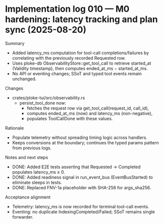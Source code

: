# Implementation log 010 — M0 hardening: latency tracking and plan sync (2025-08-20)

Summary
- Added latency_ms computation for tool-call completions/failures by correlating with the previously recorded Requested row.
- Uses ploke-db ObservabilityStore::get_tool_call to retrieve started_at (Validity timestamp), then computes ended_at_ms − started_at_ms.
- No API or eventing changes; SSoT and typed tool events remain unchanged.

Changes
- crates/ploke-tui/src/observability.rs
  - persist_tool_done now:
    - fetches the request row via get_tool_call(request_id, call_id),
    - computes ended_at_ms (now) and latency_ms (non-negative),
    - populates ToolCallDone with these values.

Rationale
- Populate telemetry without spreading timing logic across handlers.
- Keeps conversions at the boundary; continues the typed params pattern from previous logs.

Notes and next steps
- DONE: Added E2E tests asserting that Requested → Completed populates latency_ms ≥ 0.
- DONE: Added readiness signal in run_event_bus (EventBusStarted) to eliminate sleeps in tests.
- DONE: Replaced FNV-1a placeholder with SHA-256 for args_sha256.

Acceptance alignment
- Telemetry: latency_ms is now recorded for terminal tool-call events.
- Eventing: no duplicate IndexingCompleted/Failed; SSoT remains single forwarder.

